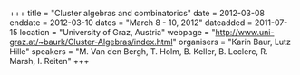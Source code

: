 +++
title = "Cluster algebras and combinatorics"
date = 2012-03-08
enddate = 2012-03-10
dates = "March 8 - 10, 2012"
dateadded = 2011-07-15
location = "University of  Graz, Austria"
webpage = "http://www.uni-graz.at/~baurk/Cluster-Algebras/index.html"
organisers = "Karin Baur, Lutz Hille"
speakers = "M. Van den Bergh, T. Holm, B. Keller, B. Leclerc, R. Marsh, I. Reiten"
+++
